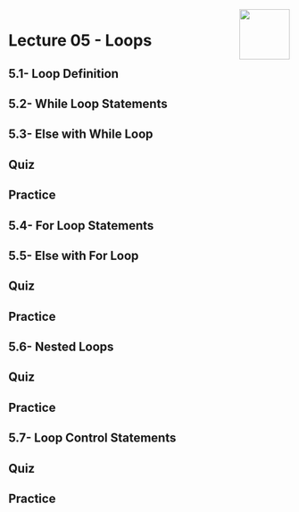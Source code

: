 <img align="right" width="90" height="90" src="https://github.com/cs-MohamedAyman/Computer-Science-Textbooks/blob/master/logos/python.jpg">

# Lecture 05 - Loops
## 5.1- Loop Definition
## 5.2- While Loop Statements
## 5.3- Else with While Loop
## Quiz
## Practice
## 5.4- For Loop Statements
## 5.5- Else with For Loop
## Quiz
## Practice
## 5.6- Nested Loops
## Quiz
## Practice
## 5.7- Loop Control Statements
## Quiz
## Practice
